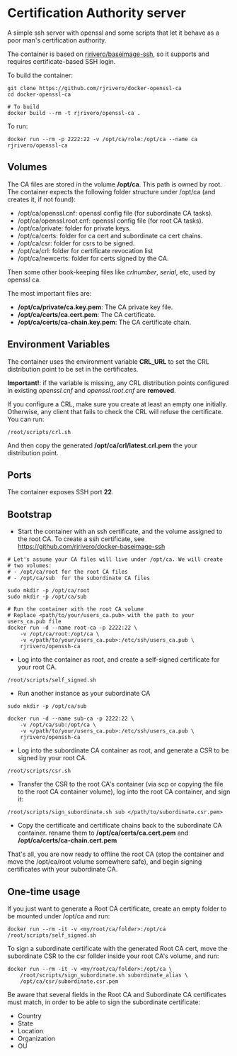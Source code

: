 Certification Authority server
==============================

A simple ssh server with openssl and some scripts that let it behave as a poor man's certification authority.

The container is based on [rjrivero/baseimage-ssh](https://hub.docker.com/r/rjrivero/baseimage-ssh/), so it supports and requires certificate-based SSH login.

To build the container:

```
git clone https://github.com/rjrivero/docker-openssl-ca
cd docker-openssl-ca

# To build
docker build --rm -t rjrivero/openssl-ca .
```

To run:

```
docker run --rm -p 2222:22 -v /opt/ca/role:/opt/ca --name ca rjrivero/openssl-ca
```

Volumes
-------

The CA files are stored in the volume **/opt/ca**. This path is owned by root. The container expects the following folder structure under /opt/ca (and creates it, if not found):

  - /opt/ca/openssl.cnf: openssl config file (for subordinate CA tasks).
  - /opt/ca/openssl.root.cnf: openssl config file (for root CA tasks).
  - /opt/ca/private: folder for private keys.
  - /opt/ca/certs: folder for ca cert and subordinate ca cert chains.
  - /opt/ca/csr: folder for csrs to be signed.
  - /opt/ca/crl: folder for certificate revocation list
  - /opt/ca/newcerts: folder for certs signed by the CA.

Then some other book-keeping files like *crlnumber*, *serial*, etc, used by openssl ca.

The most important files are:

  - **/opt/ca/private/ca.key.pem**: The CA private key file.
  - **/opt/ca/certs/ca.cert.pem**: The CA certificate.
  - **/opt/ca/certs/ca-chain.key.pem**: The CA certificate chain.

Environment Variables
---------------------

The container uses the environment variable **CRL_URL** to set the CRL distribution point to be set in the certificates.

**Important!**: if the variable is missing, any CRL distribution points configured in existing *openssl.cnf* and *openssl.root.cnf* are **removed**.

If you configure a CRL, make sure you create at least an empty one initially. Otherwise, any client that fails to check the CRL will refuse the certificate. You can run:

```
/root/scripts/crl.sh
```

And then copy the generated **/opt/ca/crl/latest.crl.pem** the your distribution point.

Ports
-----

The container exposes SSH port **22**.

Bootstrap
---------

  - Start the container with an ssh certificate, and the volume assigned to the root CA. To create a ssh certificate, see https://github.com/rjrivero/docker-baseimage-ssh

```
# Let's assume your CA files will live under /opt/ca. We will create
# two volumes:
# - /opt/ca/root for the root CA files
# - /opt/ca/sub  for the subordinate CA files

sudo mkdir -p /opt/ca/root
sudo mkdir -p /opt/ca/sub

# Run the container with the root CA volume
# Replace <path/to/your/users_ca.pub> with the path to your users_ca.pub file
docker run -d --name root-ca -p 2222:22 \
    -v /opt/ca/root:/opt/ca \
    -v </path/to/your/users_ca.pub>:/etc/ssh/users_ca.pub \
    rjrivero/openssh-ca
```

  - Log into the container as root, and create a self-signed certificate for your root CA.

```
/root/scripts/self_signed.sh
```

  - Run another instance as your subordinate CA

```
sudo mkdir -p /opt/ca/sub

docker run -d --name sub-ca -p 2222:22 \
    -v /opt/ca/sub:/opt/ca \
    -v </path/to/your/users_ca.pub>:/etc/ssh/users_ca.pub \
    rjrivero/openssh-ca
```

  - Log into the subordinate CA container as root, and generate a CSR to be signed by your root CA.

```
/root/scripts/csr.sh
```

  - Transfer the CSR to the root CA's container (via scp or copying the file to the root CA container volume), log into the root CA container, and sign it:

```
/root/scripts/sign_subordinate.sh sub </path/to/subordinate.csr.pem>
```

  - Copy the certificate and certificate chains back to the subordinate CA container. rename them to **/opt/ca/certs/ca.cert.pem** and **/opt/ca/certs/ca-chain.cert.pem**

That's all, you are now ready to offline the root CA (stop the container and move the /opt/ca/root volume somewhere safe), and begin signing certificates with your subordinate CA.

One-time usage
--------------

If you just want to generate a Root CA certificate, create an empty folder to be mounted under /opt/ca and run:

```
docker run --rm -it -v <my/root/ca/folder>:/opt/ca /root/scripts/self_signed.sh
```

To sign a subordinate certificate with the generated Root CA cert, move the subordinate CSR to the csr follder inside your root CA's volume, and run:

```
docker run --rm -it -v <my/root/ca/folder>:/opt/ca \
    /root/scripts/sign_subordinate.sh subordinate_alias \
    /opt/ca/csr/subordinate.csr.pem
```

Be aware that several fields in the Root CA and Subordinate CA certificates must match, in order to be able to sign the subordinate certificate:

  - Country
  - State
  - Location
  - Organization
  - OU
